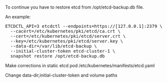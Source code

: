 To continue you have to restore etcd from /opt/etcd-backup.db file.

An example:

<pre>
ETCDCTL_API=3 etcdctl --endpoints=https://[127.0.0.1]:2379 \
  --cacert=/etc/kubernetes/pki/etcd/ca.crt \
  --cert=/etc/kubernetes/pki/etcd/server.crt \
  --key=/etc/kubernetes/pki/etcd/server.key \
  --data-dir=/var/lib/etcd-backup \
  --initial-cluster-token etcd-cluster-1 \
  snapshot restore /opt/etcd-backup.db
</pre>

Make corrections in static etcd pod
/etc/kubernetes/manifests/etcd.yaml

Change data-dir,initial-cluster-token and volume paths



